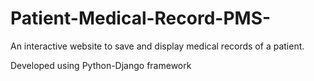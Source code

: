 # Patient-Medical-Record-PMS-
An interactive website to save and display medical records of a patient.

Developed using Python-Django framework

